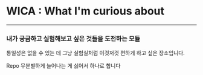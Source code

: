 # WICA : What I'm curious about

---
### 내가 궁금하고 실험해보고 싶은 것들을 도전하는 모듈
통일성은 없을 수 있는 데 그냥 실험실처럼 이것저것 편하게 하고 싶은 장소입니다.

Repo 무분별하게 늘어나는 게 싫어서 하나로 합니다
